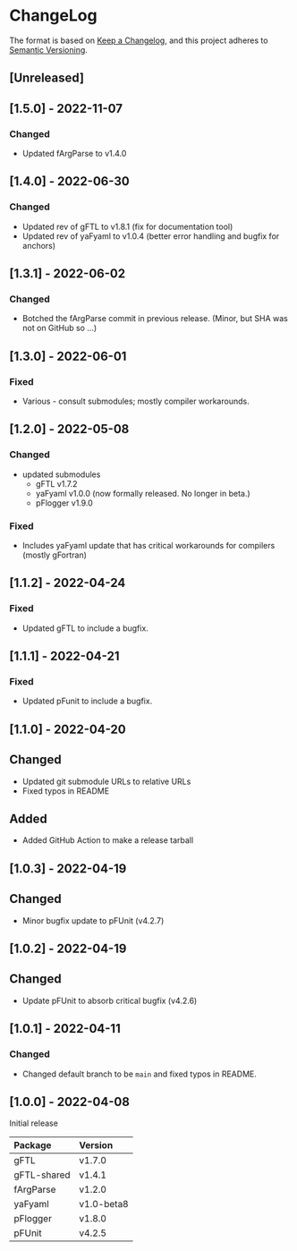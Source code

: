 # ChangeLog

The format is based on [Keep a Changelog](https://keepachangelog.com/en/1.0.0/),
and this project adheres to [Semantic Versioning](https://semver.org/spec/v2.0.0.html).

## [Unreleased]

## [1.5.0] - 2022-11-07

### Changed

- Updated fArgParse to v1.4.0

## [1.4.0] - 2022-06-30

### Changed

- Updated rev of gFTL  to v1.8.1 (fix for documentation tool)
- Updated rev of yaFyaml to v1.0.4 (better error handling and bugfix for anchors)

## [1.3.1] - 2022-06-02

### Changed

- Botched the fArgParse commit in previous release.  (Minor, but SHA was not on GitHub so ...)

## [1.3.0] - 2022-06-01

### Fixed

- Various - consult submodules;  mostly compiler workarounds.

## [1.2.0] - 2022-05-08

### Changed

- updated submodules
  - gFTL v1.7.2
  - yaFyaml v1.0.0 (now formally released.  No longer in beta.)
  - pFlogger v1.9.0


### Fixed

- Includes yaFyaml update that has critical workarounds for compilers (mostly gFortran)

## [1.1.2] - 2022-04-24

### Fixed

- Updated gFTL to include a bugfix.

## [1.1.1] - 2022-04-21

### Fixed

- Updated pFunit to include a bugfix.

## [1.1.0] - 2022-04-20

## Changed

- Updated git submodule URLs to relative URLs
- Fixed typos in README

## Added

- Added GitHub Action to make a release tarball

## [1.0.3] - 2022-04-19

## Changed

- Minor bugfix update to pFUnit (v4.2.7)

## [1.0.2] - 2022-04-19

## Changed

- Update pFUnit to absorb critical bugfix (v4.2.6)

## [1.0.1] - 2022-04-11

### Changed

- Changed default branch to be `main` and fixed typos in README.

## [1.0.0] - 2022-04-08

Initial release

| Package     | Version |
| :------     | :------ |
| gFTL        | v1.7.0  |
| gFTL-shared | v1.4.1 |
| fArgParse   | v1.2.0 |
| yaFyaml     | v1.0-beta8 |
| pFlogger    | v1.8.0 |
| pFUnit      | v4.2.5 |

